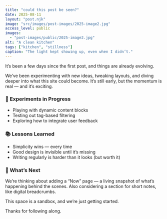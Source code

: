 ```yaml
---
title: "could this post be seen?"
date: 2025-08-11
layout: "post.njk"
image: "src/images/post-images/2025-image2.jpg"
access_level: public
images:
  - "post-images/public/2025-image2.jpg"
alt: "A clean kitchen"
tags: ["kitchen", "stillness"]
caption: "The light kept showing up, even when I didn’t."
---
```



It’s been a few days since the first post, and things are already evolving.

We’ve been experimenting with new ideas, tweaking layouts, and diving deeper into what this site could become. It’s still early, but the momentum is real — and it’s exciting.

### 🧪 Experiments in Progress
- Playing with dynamic content blocks
- Testing out tag-based filtering
- Exploring how to integrate user feedback

### 📚 Lessons Learned
- Simplicity wins — every time
- Good design is invisible until it’s missing
- Writing regularly is harder than it looks (but worth it)

### 🌱 What’s Next
We’re thinking about adding a “Now” page — a living snapshot of what’s happening behind the scenes. Also considering a section for short notes, like digital breadcrumbs.

This space is a sandbox, and we’re just getting started.

Thanks for following along.